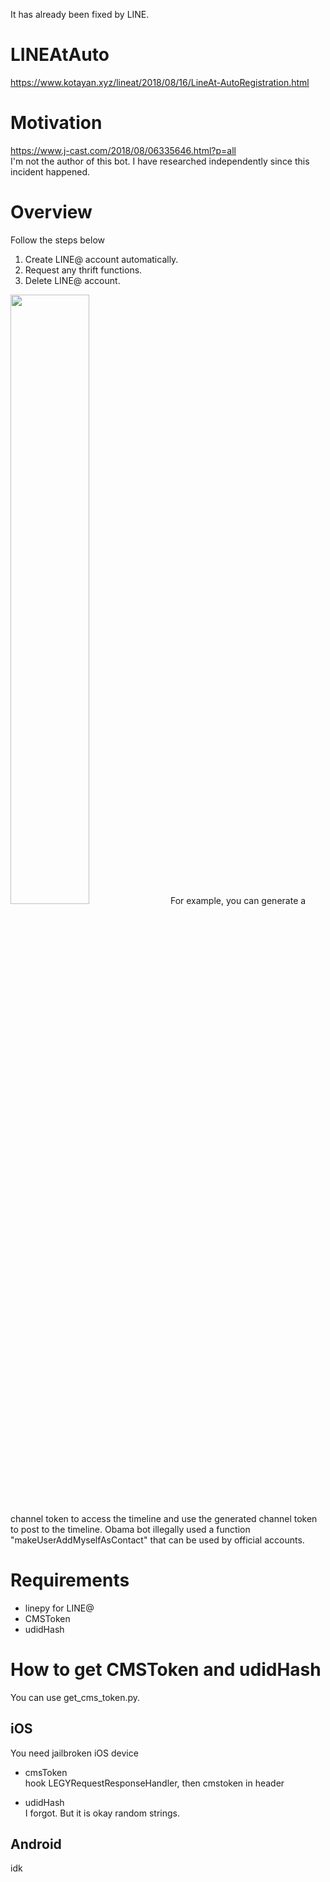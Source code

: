 It has already been fixed by LINE.
# LINEAtAuto
https://www.kotayan.xyz/lineat/2018/08/16/LineAt-AutoRegistration.html

# Motivation
https://www.j-cast.com/2018/08/06335646.html?p=all  
I'm not the author of this bot. I have researched independently since this incident happened.

# Overview
Follow the steps below  
1. Create LINE@ account automatically.
2. Request any thrift functions.
3. Delete LINE@ account.
<img src="https://user-images.githubusercontent.com/16555696/44211704-94535d80-a1a4-11e8-9225-65285cabe045.PNG" width=50%>
For example, you can generate a channel token to access the timeline and use the generated channel token to post to the timeline.  
Obama bot illegally used a function "makeUserAddMyselfAsContact" that can be used by official accounts.

# Requirements
- linepy for LINE@
- CMSToken
- udidHash
# How to get CMSToken and udidHash
You can use get_cms_token.py.

## iOS
You need jailbroken iOS device  
- cmsToken  
hook LEGYRequestResponseHandler, then cmstoken in header

- udidHash  
I forgot. But it is okay random strings.
## Android
idk
